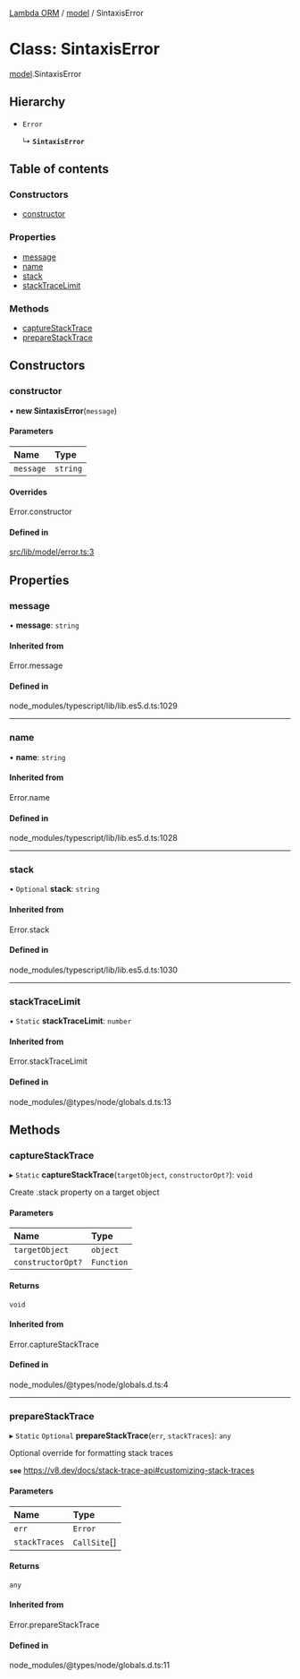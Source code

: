 [Lambda ORM](../README.md) / [model](../modules/model.md) / SintaxisError

# Class: SintaxisError

[model](../modules/model.md).SintaxisError

## Hierarchy

- `Error`

  ↳ **`SintaxisError`**

## Table of contents

### Constructors

- [constructor](model.SintaxisError.md#constructor)

### Properties

- [message](model.SintaxisError.md#message)
- [name](model.SintaxisError.md#name)
- [stack](model.SintaxisError.md#stack)
- [stackTraceLimit](model.SintaxisError.md#stacktracelimit)

### Methods

- [captureStackTrace](model.SintaxisError.md#capturestacktrace)
- [prepareStackTrace](model.SintaxisError.md#preparestacktrace)

## Constructors

### constructor

• **new SintaxisError**(`message`)

#### Parameters

| Name | Type |
| :------ | :------ |
| `message` | `string` |

#### Overrides

Error.constructor

#### Defined in

[src/lib/model/error.ts:3](https://github.com/FlavioLionelRita/lambdaorm/blob/15e828d/src/lib/model/error.ts#L3)

## Properties

### message

• **message**: `string`

#### Inherited from

Error.message

#### Defined in

node_modules/typescript/lib/lib.es5.d.ts:1029

___

### name

• **name**: `string`

#### Inherited from

Error.name

#### Defined in

node_modules/typescript/lib/lib.es5.d.ts:1028

___

### stack

• `Optional` **stack**: `string`

#### Inherited from

Error.stack

#### Defined in

node_modules/typescript/lib/lib.es5.d.ts:1030

___

### stackTraceLimit

▪ `Static` **stackTraceLimit**: `number`

#### Inherited from

Error.stackTraceLimit

#### Defined in

node_modules/@types/node/globals.d.ts:13

## Methods

### captureStackTrace

▸ `Static` **captureStackTrace**(`targetObject`, `constructorOpt?`): `void`

Create .stack property on a target object

#### Parameters

| Name | Type |
| :------ | :------ |
| `targetObject` | `object` |
| `constructorOpt?` | `Function` |

#### Returns

`void`

#### Inherited from

Error.captureStackTrace

#### Defined in

node_modules/@types/node/globals.d.ts:4

___

### prepareStackTrace

▸ `Static` `Optional` **prepareStackTrace**(`err`, `stackTraces`): `any`

Optional override for formatting stack traces

**`see`** https://v8.dev/docs/stack-trace-api#customizing-stack-traces

#### Parameters

| Name | Type |
| :------ | :------ |
| `err` | `Error` |
| `stackTraces` | `CallSite`[] |

#### Returns

`any`

#### Inherited from

Error.prepareStackTrace

#### Defined in

node_modules/@types/node/globals.d.ts:11
